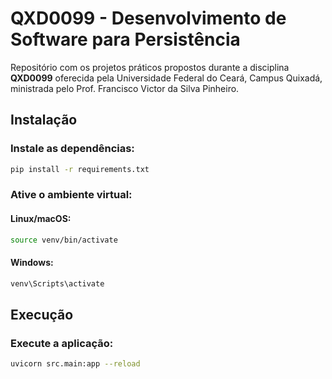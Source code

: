 # QXD0099 - Desenvolvimento de Software para Persistência

Repositório com os projetos práticos propostos durante a disciplina **QXD0099** oferecida pela Universidade Federal do Ceará, Campus Quixadá, ministrada pelo Prof. Francisco Victor da Silva Pinheiro.

## Instalação

### Instale as dependências:
```bash
pip install -r requirements.txt
```

### Ative o ambiente virtual:

#### Linux/macOS:
```bash
source venv/bin/activate
```

#### Windows:
```bash
venv\Scripts\activate
```

## Execução

### Execute a aplicação:
```bash
uvicorn src.main:app --reload
```


